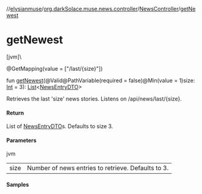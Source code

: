 //[elysianmuse](../../../index.md)/[org.darkSolace.muse.news.controller](../index.md)/[NewsController](index.md)/[getNewest](get-newest.md)

# getNewest

[jvm]\

@GetMapping(value = [&quot;/last/{size}&quot;])

fun [getNewest](get-newest.md)(@Valid@PathVariable(required = false)@Min(value = 1)size: [Int](https://kotlinlang.org/api/latest/jvm/stdlib/kotlin/-int/index.html) = 3): [List](https://kotlinlang.org/api/latest/jvm/stdlib/kotlin.collections/-list/index.html)&lt;[NewsEntryDTO](../../org.darkSolace.muse.news.model.dto/-news-entry-d-t-o/index.md)&gt;

Retrieves the last 'size' news stories. Listens on /api/news/last/{size}.

#### Return

List of [NewsEntryDTO](../../org.darkSolace.muse.news.model.dto/-news-entry-d-t-o/index.md)s. Defaults to size 3.

#### Parameters

jvm

| | |
|---|---|
| size | Number of news entries to retrieve. Defaults to 3. |

#### Samples
